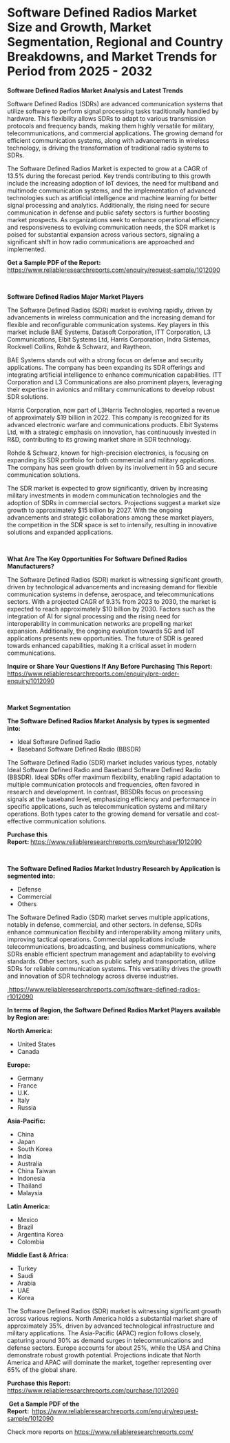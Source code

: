 <p><h1>Software Defined Radios Market Size and Growth, Market Segmentation, Regional and Country Breakdowns, and Market Trends for Period from 2025 -  2032</h1></p><p><strong>Software Defined Radios Market Analysis and Latest Trends</strong></p>
<p><p>Software Defined Radios (SDRs) are advanced communication systems that utilize software to perform signal processing tasks traditionally handled by hardware. This flexibility allows SDRs to adapt to various transmission protocols and frequency bands, making them highly versatile for military, telecommunications, and commercial applications. The growing demand for efficient communication systems, along with advancements in wireless technology, is driving the transformation of traditional radio systems to SDRs.</p><p>The Software Defined Radios Market is expected to grow at a CAGR of 13.5% during the forecast period. Key trends contributing to this growth include the increasing adoption of IoT devices, the need for multiband and multimode communication systems, and the implementation of advanced technologies such as artificial intelligence and machine learning for better signal processing and analytics. Additionally, the rising need for secure communication in defense and public safety sectors is further boosting market prospects. As organizations seek to enhance operational efficiency and responsiveness to evolving communication needs, the SDR market is poised for substantial expansion across various sectors, signaling a significant shift in how radio communications are approached and implemented.</p></p>
<p><strong>Get a Sample PDF of the Report:&nbsp;</strong> <a href="https://www.reliableresearchreports.com/enquiry/request-sample/1012090?utm_campaign=2224&utm_medium=2&utm_source=Github&utm_content=ia&utm_term=06032025&utm_id=software-defined-radios">https://www.reliableresearchreports.com/enquiry/request-sample/1012090</a></p>
<p>&nbsp;</p>
<p><strong>Software Defined Radios Major Market Players</strong></p>
<p><p>The Software Defined Radios (SDR) market is evolving rapidly, driven by advancements in wireless communication and the increasing demand for flexible and reconfigurable communication systems. Key players in this market include BAE Systems, Datasoft Corporation, ITT Corporation, L3 Communications, Elbit Systems Ltd, Harris Corporation, Indra Sistemas, Rockwell Collins, Rohde & Schwarz, and Raytheon.</p><p>BAE Systems stands out with a strong focus on defense and security applications. The company has been expanding its SDR offerings and integrating artificial intelligence to enhance communication capabilities. ITT Corporation and L3 Communications are also prominent players, leveraging their expertise in avionics and military communications to develop robust SDR solutions.</p><p>Harris Corporation, now part of L3Harris Technologies, reported a revenue of approximately $19 billion in 2022. This company is recognized for its advanced electronic warfare and communications products. Elbit Systems Ltd, with a strategic emphasis on innovation, has continuously invested in R&D, contributing to its growing market share in SDR technology.</p><p>Rohde & Schwarz, known for high-precision electronics, is focusing on expanding its SDR portfolio for both commercial and military applications. The company has seen growth driven by its involvement in 5G and secure communication solutions.</p><p>The SDR market is expected to grow significantly, driven by increasing military investments in modern communication technologies and the adoption of SDRs in commercial sectors. Projections suggest a market size growth to approximately $15 billion by 2027. With the ongoing advancements and strategic collaborations among these market players, the competition in the SDR space is set to intensify, resulting in innovative solutions and expanded applications.</p></p>
<p>&nbsp;</p>
<p><strong>What Are The Key Opportunities For Software Defined Radios Manufacturers?</strong></p>
<p><p>The Software Defined Radios (SDR) market is witnessing significant growth, driven by technological advancements and increasing demand for flexible communication systems in defense, aerospace, and telecommunications sectors. With a projected CAGR of 9.3% from 2023 to 2030, the market is expected to reach approximately $10 billion by 2030. Factors such as the integration of AI for signal processing and the rising need for interoperability in communication networks are propelling market expansion. Additionally, the ongoing evolution towards 5G and IoT applications presents new opportunities. The future of SDR is geared towards enhanced capabilities, making it a critical asset in modern communications.</p></p>
<p><strong>Inquire or Share Your Questions If Any Before Purchasing This Report:</strong> <a href="https://www.reliableresearchreports.com/enquiry/pre-order-enquiry/1012090?utm_campaign=2224&utm_medium=2&utm_source=Github&utm_content=ia&utm_term=06032025&utm_id=software-defined-radios">https://www.reliableresearchreports.com/enquiry/pre-order-enquiry/1012090</a></p>
<p>&nbsp;</p>
<p><strong>Market Segmentation</strong></p>
<p><strong>The Software Defined Radios Market Analysis by types is segmented into:</strong></p>
<p><ul><li>Ideal Software Defined Radio</li><li>Baseband Software Defined Radio (BBSDR)</li></ul></p>
<p><p>The Software Defined Radio (SDR) market includes various types, notably Ideal Software Defined Radio and Baseband Software Defined Radio (BBSDR). Ideal SDRs offer maximum flexibility, enabling rapid adaptation to multiple communication protocols and frequencies, often favored in research and development. In contrast, BBSDRs focus on processing signals at the baseband level, emphasizing efficiency and performance in specific applications, such as telecommunication systems and military operations. Both types cater to the growing demand for versatile and cost-effective communication solutions.</p></p>
<p><strong>Purchase this Report:&nbsp;</strong><a href="https://www.reliableresearchreports.com/purchase/1012090?utm_campaign=2224&utm_medium=2&utm_source=Github&utm_content=ia&utm_term=06032025&utm_id=software-defined-radios">https://www.reliableresearchreports.com/purchase/1012090</a></p>
<p>&nbsp;</p>
<p><strong>The Software Defined Radios Market Industry Research by Application is segmented into:</strong></p>
<p><ul><li>Defense</li><li>Commercial</li><li>Others</li></ul></p>
<p><p>The Software Defined Radio (SDR) market serves multiple applications, notably in defense, commercial, and other sectors. In defense, SDRs enhance communication flexibility and interoperability among military units, improving tactical operations. Commercial applications include telecommunications, broadcasting, and business communications, where SDRs enable efficient spectrum management and adaptability to evolving standards. Other sectors, such as public safety and transportation, utilize SDRs for reliable communication systems. This versatility drives the growth and innovation of SDR technology across diverse industries.</p></p>
<p><a href="https://www.reliableresearchreports.com/software-defined-radios-r1012090?utm_campaign=2224&utm_medium=2&utm_source=Github&utm_content=ia&utm_term=06032025&utm_id=software-defined-radios">&nbsp;https://www.reliableresearchreports.com/software-defined-radios-r1012090</a></p>
<p><strong>In terms of Region, the Software Defined Radios Market Players available by Region are:</strong></p>
<p>
    <p> <strong> North America: </strong>
        <ul>
            <li>United States</li>
            <li>Canada</li>
        </ul>
        </p> 
    <p> <strong> Europe: </strong>
        <ul>
            <li>Germany</li>
            <li>France</li>
            <li>U.K.</li>
            <li>Italy</li>
            <li>Russia</li>
        </ul>
        </p> 
    <p> <strong> Asia-Pacific: </strong>
        <ul>
            <li>China</li>
            <li>Japan</li>
            <li>South Korea</li>
            <li>India</li>
            <li>Australia</li>
            <li>China Taiwan</li>
            <li>Indonesia</li>
            <li>Thailand</li>
            <li>Malaysia</li>
        </ul>
        </p> 
    <p> <strong> Latin America: </strong>
        <ul>
            <li>Mexico</li>
            <li>Brazil</li>
            <li>Argentina Korea</li>
            <li>Colombia</li>
        </ul>
        </p> 
    <p> <strong> Middle East & Africa: </strong>
        <ul>
            <li>Turkey</li>
            <li>Saudi</li>
            <li>Arabia</li>
            <li>UAE</li>
            <li>Korea</li>
        </ul>
    </p>
    </p>
<p><p>The Software Defined Radios (SDR) market is witnessing significant growth across various regions. North America holds a substantial market share of approximately 35%, driven by advanced technological infrastructure and military applications. The Asia-Pacific (APAC) region follows closely, capturing around 30% as demand surges in telecommunications and defense sectors. Europe accounts for about 25%, while the USA and China demonstrate robust growth potential. Projections indicate that North America and APAC will dominate the market, together representing over 65% of the global share.</p></p>
<p><strong>Purchase this Report: </strong><a href="https://www.reliableresearchreports.com/purchase/1012090?utm_campaign=2224&utm_medium=2&utm_source=Github&utm_content=ia&utm_term=06032025&utm_id=software-defined-radios">https://www.reliableresearchreports.com/purchase/1012090</a></p>
<p>&nbsp;<strong>Get a Sample PDF of the Report:&nbsp;&nbsp;</strong><a href="https://www.reliableresearchreports.com/enquiry/request-sample/1012090?utm_campaign=2224&utm_medium=2&utm_source=Github&utm_content=ia&utm_term=06032025&utm_id=software-defined-radios">https://www.reliableresearchreports.com/enquiry/request-sample/1012090</a></p>
<p><strong></strong></p>
<p>Check more reports on <a href="https://www.reliableresearchreports.com/?utm_campaign=2224&utm_medium=2&utm_source=Github&utm_content=ia&utm_term=06032025&utm_id=software-defined-radios">https://www.reliableresearchreports.com/</a></p>